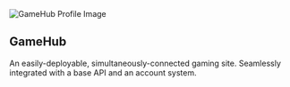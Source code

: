 <img src="https://repository-images.githubusercontent.com/572700023/ccb4eea4-c136-4059-8982-51dc732f42c4" title="GameHub Profile Image"/>

## GameHub

An easily-deployable, simultaneously-connected gaming site. Seamlessly integrated with a base API and an account system.